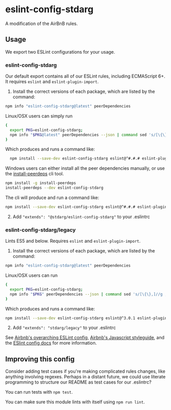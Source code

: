 # eslint-config-stdarg

A modification of the AirBnB rules.

## Usage

We export two ESLint configurations for your usage.

### eslint-config-stdarg

Our default export contains all of our ESLint rules, including ECMAScript 6+. It requires `eslint` and `eslint-plugin-import`.

1. Install the correct versions of each package, which are listed by the command:

  ```sh
  npm info "eslint-config-stdarg@latest" peerDependencies
  ```

  Linux/OSX users can simply run
  ```sh
  (
    export PKG=eslint-config-stdarg;
    npm info "$PKG@latest" peerDependencies --json | command sed 's/[\{\},]//g ; s/: /@/g' | xargs npm install --save-dev "$PKG@latest"
  )
  ```

  Which produces and runs a command like:

  ```sh
    npm install --save-dev eslint-config-stdarg eslint@^#.#.# eslint-plugin-import@^#.#.#
  ```

  Windows users can either install all the peer dependencies manually, or use the [install-peerdeps](https://github.com/nathanhleung/install-peerdeps) cli tool.

  ```sh
  npm install -g install-peerdeps
  install-peerdeps --dev eslint-config-stdarg
  ```

  The cli will produce and run a command like:

  ```sh
  npm install --save-dev eslint-config-stdarg eslint@^#.#.# eslint-plugin-import@^#.#.#
  ```

2. Add `"extends": "@stdarg/eslint-config-stdarg"` to your .eslintrc

### eslint-config-stdarg/legacy

Lints ES5 and below. Requires `eslint` and `eslint-plugin-import`.

1. Install the correct versions of each package, which are listed by the command:

  ```sh
  npm info "eslint-config-stdarg@latest" peerDependencies
  ```

  Linux/OSX users can run
  ```sh
  (
    export PKG=eslint-config-stdarg;
    npm info "$PKG" peerDependencies --json | command sed 's/[\{\},]//g ; s/: /@/g' | xargs npm install --save-dev "$PKG"
  )
  ```

  Which produces and runs a command like:

  ```sh
  npm install --save-dev eslint-config-stdarg eslint@^3.0.1 eslint-plugin-import@^1.10.3
  ```

2. Add `"extends": "stdarg/legacy"` to your .eslintrc

See [Airbnb's overarching ESLint config](https://npmjs.com/eslint-config-airbnb), [Airbnb's Javascript styleguide](https://github.com/airbnb/javascript), and the [ESlint config docs](http://eslint.org/docs/user-guide/configuring#extending-configuration-files) for more information.

## Improving this config

Consider adding test cases if you're making complicated rules changes, like anything involving regexes. Perhaps in a distant future, we could use literate programming to structure our README as test cases for our .eslintrc?

You can run tests with `npm test`.

You can make sure this module lints with itself using `npm run lint`.

